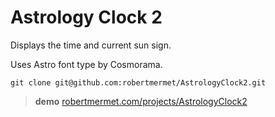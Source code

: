 # Astrology Clock 2

Displays the time and current sun sign.

Uses Astro font type by Cosmorama.

    git clone git@github.com:robertmermet/AstrologyClock2.git

>**demo** [robertmermet.com/projects/AstrologyClock2](http://robertmermet.com/projects/AstrologyClock2)
